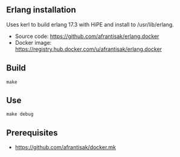 ## Erlang installation

Uses kerl to build erlang 17.3 with HiPE and install to /usr/lib/erlang.

* Source code: https://github.com/afrantisak/erlang.docker
* Docker image: https://registry.hub.docker.com/u/afrantisak/erlang.docker

## Build

    make

## Use

    make debug
    
## Prerequisites

* https://github.com/afrantisak/docker.mk